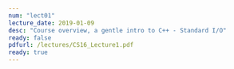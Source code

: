 ```yaml
---
num: "lect01"
lecture_date: 2019-01-09
desc: "Course overview, a gentle intro to C++ - Standard I/O"
ready: false
pdfurl: /lectures/CS16_Lecture1.pdf
ready: true
---
```

